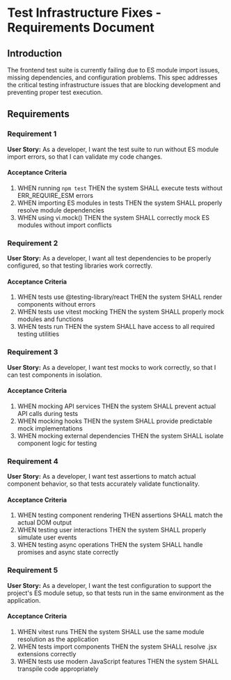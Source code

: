# Test Infrastructure Fixes - Requirements Document

## Introduction

The frontend test suite is currently failing due to ES module import issues, missing dependencies, and configuration problems. This spec addresses the critical testing infrastructure issues that are blocking development and preventing proper test execution.

## Requirements

### Requirement 1

**User Story:** As a developer, I want the test suite to run without ES module import errors, so that I can validate my code changes.

#### Acceptance Criteria

1. WHEN running `npm test` THEN the system SHALL execute tests without ERR_REQUIRE_ESM errors
2. WHEN importing ES modules in tests THEN the system SHALL properly resolve module dependencies
3. WHEN using vi.mock() THEN the system SHALL correctly mock ES modules without import conflicts

### Requirement 2

**User Story:** As a developer, I want all test dependencies to be properly configured, so that testing libraries work correctly.

#### Acceptance Criteria

1. WHEN tests use @testing-library/react THEN the system SHALL render components without errors
2. WHEN tests use vitest mocking THEN the system SHALL properly mock modules and functions
3. WHEN tests run THEN the system SHALL have access to all required testing utilities

### Requirement 3

**User Story:** As a developer, I want test mocks to work correctly, so that I can test components in isolation.

#### Acceptance Criteria

1. WHEN mocking API services THEN the system SHALL prevent actual API calls during tests
2. WHEN mocking hooks THEN the system SHALL provide predictable mock implementations
3. WHEN mocking external dependencies THEN the system SHALL isolate component logic for testing

### Requirement 4

**User Story:** As a developer, I want test assertions to match actual component behavior, so that tests accurately validate functionality.

#### Acceptance Criteria

1. WHEN testing component rendering THEN assertions SHALL match the actual DOM output
2. WHEN testing user interactions THEN the system SHALL properly simulate user events
3. WHEN testing async operations THEN the system SHALL handle promises and async state correctly

### Requirement 5

**User Story:** As a developer, I want the test configuration to support the project's ES module setup, so that tests run in the same environment as the application.

#### Acceptance Criteria

1. WHEN vitest runs THEN the system SHALL use the same module resolution as the application
2. WHEN tests import components THEN the system SHALL resolve .jsx extensions correctly
3. WHEN tests use modern JavaScript features THEN the system SHALL transpile code appropriately